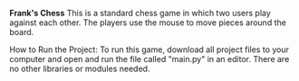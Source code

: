 __Frank's Chess__
This is a standard chess game in which two users play against each other. The players use the mouse to move
pieces around the board.


How to Run the Project:
To run this game, download all project files to your computer and open and run the file called "main.py"
in an editor. There are no other libraries or  modules needed.
